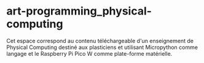 # art-programming_physical-computing
Cet espace correspond au contenu téléchargeable d'un enseignement de Physical Computing destiné aux plasticiens et utilisant Micropython comme langage et le Raspberry Pi Pico W comme plate-forme matérielle.
